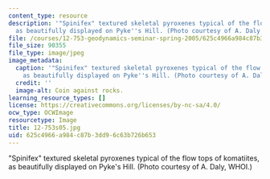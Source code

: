 ```yaml
---
content_type: resource
description: '"Spinifex" textured skeletal pyroxenes typical of the flow tops of komatiites,
  as beautifully displayed on Pyke''s Hill. (Photo courtesy of A. Daly, WHOI.)'
file: /courses/12-753-geodynamics-seminar-spring-2005/625c4966a984c87b3dd96c63b726b653_12-753s05.jpg
file_size: 90355
file_type: image/jpeg
image_metadata:
  caption: '"Spinifex" textured skeletal pyroxenes typical of the flow tops of komatiites,
    as beautifully displayed on Pyke''s Hill. (Photo courtesy of A. Daly, WHOI.)'
  credit: ''
  image-alt: Coin against rocks.
learning_resource_types: []
license: https://creativecommons.org/licenses/by-nc-sa/4.0/
ocw_type: OCWImage
resourcetype: Image
title: 12-753s05.jpg
uid: 625c4966-a984-c87b-3dd9-6c63b726b653
---
```

"Spinifex" textured skeletal pyroxenes typical of the flow tops of komatiites, as beautifully displayed on Pyke's Hill. (Photo courtesy of A. Daly, WHOI.)